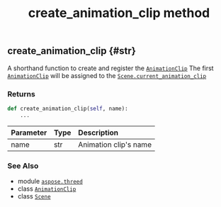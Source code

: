 ﻿---
title: create_animation_clip method
second_title: Aspose.3D for Python via .NET API References
description: 
type: docs
weight: 30
url: /aspose.threed/scene/create_animation_clip/
is_root: false
---

## create_animation_clip {#str}

A shorthand function to create and register the [`AnimationClip`](/3d/python-net/aspose.threed.animation/animationclip)
The first [`AnimationClip`](/3d/python-net/aspose.threed.animation/animationclip) will be assigned to the [`Scene.current_animation_clip`](/3d/python-net/aspose.threed/scene#current_animation_clip)


### Returns 





```python
def create_animation_clip(self, name):
    ...
```


| Parameter | Type | Description |
| :- | :- | :- |
| name | str | Animation clip's name |



### See Also
* module [`aspose.threed`](../../)
* class [`AnimationClip`](/3d/python-net/aspose.threed.animation/animationclip)
* class [`Scene`](/3d/python-net/aspose.threed/scene)
